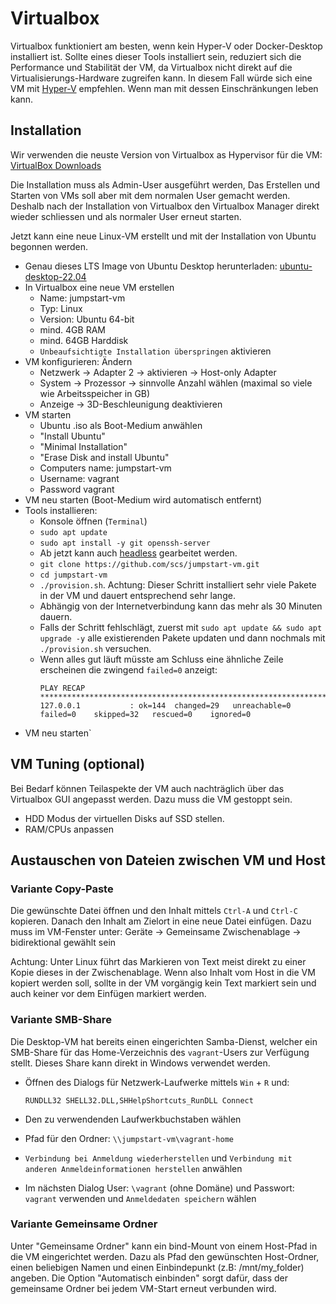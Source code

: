 Virtualbox
==========

Virtualbox funktioniert am besten, wenn kein Hyper-V oder Docker-Desktop installiert ist.
Sollte eines dieser Tools installiert sein, reduziert sich die Performance und Stabilität der VM,
da Virtualbox nicht direkt auf die Virtualisierungs-Hardware zugreifen kann.
In diesem Fall würde sich eine VM mit [Hyper-V](./hyperv.md) empfehlen.
Wenn man mit dessen Einschränkungen leben kann.


Installation
------------

Wir verwenden die neuste Version von Virtualbox as Hypervisor für die VM:
[VirtualBox Downloads](https://www.virtualbox.org/wiki/Downloads)

Die Installation muss als Admin-User ausgeführt werden,
Das Erstellen und Starten von VMs soll aber mit dem normalen User gemacht werden.
Deshalb nach der Installation von Virtualbox den Virtualbox Manager direkt wieder schliessen
und als normaler User erneut starten.

Jetzt kann eine neue Linux-VM erstellt
und mit der Installation von Ubuntu begonnen werden.

* Genau dieses LTS Image von Ubuntu Desktop herunterladen: [ubuntu-desktop-22.04](https://ubuntu.com/download/desktop)
* In Virtualbox eine neue VM erstellen
  * Name: jumpstart-vm
  * Typ: Linux
  * Version: Ubuntu 64-bit
  * mind. 4GB RAM
  * mind. 64GB Harddisk
  * `Unbeaufsichtigte Installation überspringen` aktivieren
* VM konfigurieren: Ändern
  * Netzwerk -> Adapter 2 -> aktivieren -> Host-only Adapter
  * System -> Prozessor -> sinnvolle Anzahl wählen (maximal so viele wie Arbeitsspeicher in GB)
  * Anzeige -> 3D-Beschleunigung deaktivieren
* VM starten
  * Ubuntu .iso als Boot-Medium anwählen
  * "Install Ubuntu"
  * "Minimal Installation"
  * "Erase Disk and install Ubuntu"
  * Computers name: jumpstart-vm
  * Username: vagrant
  * Password vagrant
* VM neu starten (Boot-Medium wird automatisch entfernt)
* Tools installieren:
  * Konsole öffnen (`Terminal`)
  * `sudo apt update`
  * `sudo apt install -y git openssh-server`
  * Ab jetzt kann auch [headless](./headless.md) gearbeitet werden.
  * `git clone https://github.com/scs/jumpstart-vm.git`
  * `cd jumpstart-vm`
  * `./provision.sh`. Achtung: Dieser Schritt installiert sehr viele Pakete in der VM
    und dauert entsprechend sehr lange.
  * Abhängig von der Internetverbindung kann das mehr als 30 Minuten dauern.
  * Falls der Schritt fehlschlägt,
    zuerst mit `sudo apt update && sudo apt upgrade -y` alle existierenden Pakete updaten
    und dann nochmals mit `./provision.sh` versuchen.
  * Wenn alles gut läuft müsste am Schluss eine ähnliche Zeile erscheinen die zwingend `failed=0` anzeigt:
    ~~~~~~
    PLAY RECAP ************************************************************************************************
    127.0.0.1           : ok=144  changed=29   unreachable=0    failed=0    skipped=32   rescued=0    ignored=0
    ~~~~~~
* VM neu starten`


VM Tuning (optional)
---------

Bei Bedarf können Teilaspekte der VM auch nachträglich über das Virtualbox GUI angepasst werden.
Dazu muss die VM gestoppt sein.

* HDD Modus der virtuellen Disks auf SSD stellen.
* RAM/CPUs anpassen


Austauschen von Dateien zwischen VM und Host
--------------------------------------------


### Variante Copy-Paste

Die gewünschte Datei öffnen und den Inhalt mittels `Ctrl-A` und `Ctrl-C` kopieren.
Danach den Inhalt am Zielort in eine neue Datei einfügen.
Dazu muss im VM-Fenster unter: Geräte -> Gemeinsame Zwischenablage -> bidirektional gewählt sein

Achtung:
Unter Linux führt das Markieren von Text meist direkt zu einer Kopie dieses in der Zwischenablage.
Wenn also Inhalt vom Host in die VM kopiert werden soll,
sollte in der VM vorgängig kein Text markiert sein
und auch keiner vor dem Einfügen markiert werden.


### Variante SMB-Share

Die Desktop-VM hat bereits einen eingerichten Samba-Dienst,
welcher ein SMB-Share für das Home-Verzeichnis des `vagrant`-Users zur Verfügung stellt.
Dieses Share kann direkt in Windows verwendet werden.

* Öffnen des Dialogs für Netzwerk-Laufwerke mittels `Win` + `R` und:

  ~~~~~~
  RUNDLL32 SHELL32.DLL,SHHelpShortcuts_RunDLL Connect
  ~~~~~~

* Den zu verwendenden Laufwerkbuchstaben wählen
* Pfad für den Ordner: `\\jumpstart-vm\vagrant-home`
* `Verbindung bei Anmeldung wiederherstellen` und `Verbindung mit anderen Anmeldeinformationen herstellen` anwählen
* Im nächsten Dialog User: `\vagrant` (ohne Domäne) und Passwort: `vagrant` verwenden und `Anmeldedaten speichern` wählen


### Variante Gemeinsame Ordner

Unter "Gemeinsame Ordner" kann ein bind-Mount von einem Host-Pfad in die VM eingerichtet werden.
Dazu als Pfad den gewünschten Host-Ordner, einen beliebigen Namen und einen Einbindepunkt (z.B: /mnt/my_folder) angeben.
Die Option "Automatisch einbinden" sorgt dafür,
dass der gemeinsame Ordner bei jedem VM-Start erneut verbunden wird.
